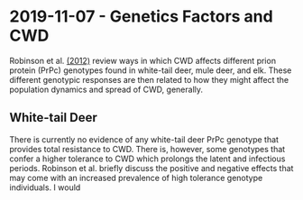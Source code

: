 # 2019-11-07 - Genetics Factors and CWD

Robinson et al. [(2012)](https://www.tandfonline.com/doi/full/10.4161/pri.19640) review ways in which CWD affects different prion protein (PrPc) genotypes found in white-tail deer, mule deer, and elk. These different genotypic responses are then related to how they might affect the population dynamics and spread of CWD, generally. 

## White-tail Deer

There is currently no evidence of any white-tail deer PrPc genotype that provides total resistance to CWD. There is, however, some genotypes that confer a higher tolerance to CWD which prolongs the latent and infectious periods. Robinson et al. briefly discuss the positive and negative effects that may come with an increased prevalence of high tolerance genotype individuals. I would 